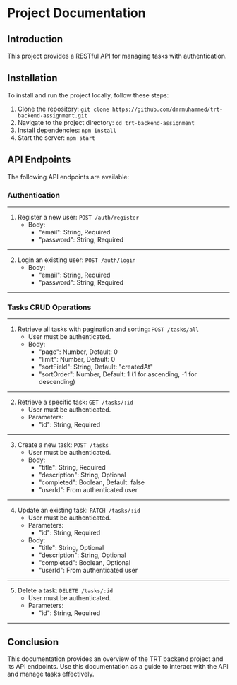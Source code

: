 # Project Documentation

## Introduction

This project provides a RESTful API for managing tasks with authentication.

## Installation

To install and run the project locally, follow these steps:

1. Clone the repository: `git clone https://github.com/dmrmuhammed/trt-backend-assignment.git`
2. Navigate to the project directory: `cd trt-backend-assignment`
3. Install dependencies: `npm install`
4. Start the server: `npm start`

## API Endpoints

The following API endpoints are available:

### Authentication

---

1. Register a new user:
   `POST /auth/register`
   - Body:
     - "email": String, Required
     - "password": String, Required

---

2. Login an existing user:
   `POST /auth/login`
   - Body:
     - "email": String, Required
     - "password": String, Required

---

### Tasks CRUD Operations

---

1. Retrieve all tasks with pagination and sorting:
   `POST /tasks/all`
   - User must be authenticated.
   - Body:
     - "page": Number, Default: 0
     - "limit": Number, Default: 0
     - "sortField": String, Default: "createdAt"
     - "sortOrder": Number, Default: 1 (1 for ascending, -1 for descending)

---

2. Retrieve a specific task:
   `GET /tasks/:id`
   - User must be authenticated.
   - Parameters:
     - "id": String, Required

---

3. Create a new task:
   `POST /tasks`
   - User must be authenticated.
   - Body:
     - "title": String, Required
     - "description": String, Optional
     - "completed": Boolean, Default: false
     - "userId": From authenticated user

---

4. Update an existing task:
   `PATCH /tasks/:id`
   - User must be authenticated.
   - Parameters:
     - "id": String, Required
   - Body:
     - "title": String, Optional
     - "description": String, Optional
     - "completed": Boolean, Optional
     - "userId": From authenticated user

---

5. Delete a task:
   `DELETE /tasks/:id`
   - User must be authenticated.
   - Parameters:
     - "id": String, Required

---

## Conclusion

This documentation provides an overview of the TRT backend project and its API endpoints. Use this documentation as a guide to interact with the API and manage tasks effectively.
